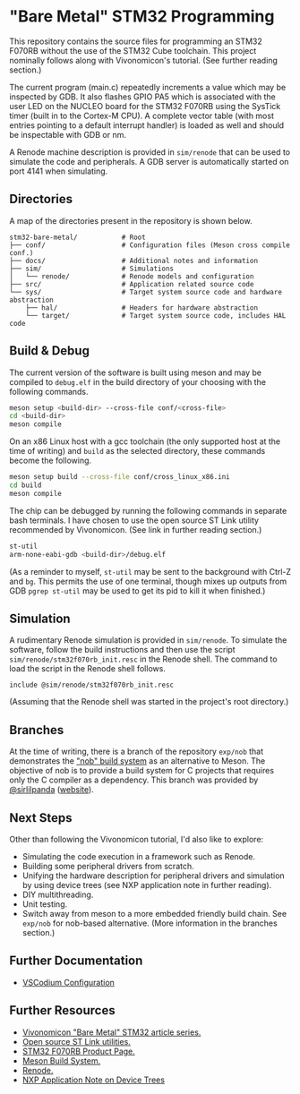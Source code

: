 # "Bare Metal" STM32 Programming
This repository contains the source files for programming an STM32 F070RB
without the use of the STM32 Cube toolchain. This project nominally follows
along with Vivonomicon's tutorial. (See further reading section.)

The current program (main.c) repeatedly increments a value which may be
inspected by GDB. It also flashes GPIO PA5 which is associated with the user LED
on the NUCLEO board for the STM32 F070RB using the SysTick timer (built in to
the Cortex-M CPU). A complete vector table (with most entries pointing to a
default interrupt handler) is loaded as well and should be inspectable with GDB
or nm.

A Renode machine description is provided in `sim/renode` that can be used to
simulate the code and peripherals. A GDB server is automatically started on port
4141 when simulating.

## Directories
A map of the directories present in the repository is shown below.
```
stm32-bare-metal/           # Root
├── conf/                   # Configuration files (Meson cross compile conf.)
├── docs/                   # Additional notes and information
├── sim/                    # Simulations
│   └── renode/             # Renode models and configuration
├── src/                    # Application related source code
└── sys/                    # Target system source code and hardware abstraction
    ├── hal/                # Headers for hardware abstraction
    └── target/             # Target system source code, includes HAL code
```

## Build & Debug
The current version of the software is built using meson and may be compiled to
`debug.elf` in the build directory of your choosing with the following commands.
```bash
meson setup <build-dir> --cross-file conf/<cross-file>
cd <build-dir>
meson compile
```
On an x86 Linux host with a gcc toolchain (the only supported host at the time
of writing) and `build` as the selected directory, these commands become the
following.
```bash
meson setup build --cross-file conf/cross_linux_x86.ini
cd build
meson compile
```

The chip can be debugged by running the following commands in separate bash
terminals. I have chosen to use the open source ST Link utility recommended by
Vivonomicon. (See link in further reading section.)
```bash
st-util
arm-none-eabi-gdb <build-dir>/debug.elf
```
(As a reminder to myself, `st-util` may be sent to the background with Ctrl-Z
and `bg`. This permits the use of one terminal, though mixes up outputs from GDB
`pgrep st-util` may be used to get its pid to kill it when finished.)

## Simulation
A rudimentary Renode simulation is provided in `sim/renode`. To simulate the
software, follow the build instructions and then use the script
`sim/renode/stm32f070rb_init.resc` in the Renode shell. The command to load the
script in the Renode shell follows.
```
include @sim/renode/stm32f070rb_init.resc
```
(Assuming that the Renode shell was started in the project's root directory.)

## Branches
At the time of writing, there is a branch of the repository `exp/nob` that
demonstrates the ["nob" build system](https://github.com/tsoding/nob.h) as an
alternative to Meson. The objective of nob is to provide a build system for C
projects that requires only the C compiler as a dependency. This branch was
provided by [@sirlilpanda](https://github.com/sirlilpanda)
([website](https://sirlilpanda.studio/)).  

## Next Steps
Other than following the Vivonomicon tutorial, I'd also like to explore:
 - Simulating the code execution in a framework such as Renode.
 - Building some peripheral drivers from scratch.
 - Unifying the hardware description for peripheral drivers and simulation by
   using device trees (see NXP application note in further reading).
 - DIY multithreading.
 - Unit testing.
 - Switch away from meson to a more embedded friendly build chain. See `exp/nob`
   for nob-based alternative. (More information in the branches section.)

## Further Documentation
 - [VSCodium Configuration](./docs/vscodium.md)

## Further Resources
 - [Vivonomicon "Bare Metal" STM32 article
   series.](https://vivonomicon.com/2018/04/02/bare-metal-stm32-programming-part-1-hello-arm/)
 - [Open source ST Link utilities.](https://github.com/stlink-org/stlink)
 - [STM32 F070RB Product
   Page.](https://www.st.com/en/microcontrollers-microprocessors/stm32f070rb.html)
 - [Meson Build System.](https://mesonbuild.com/)
 - [Renode.](https://renode.io/)
 - [NXP Application Note on Device Trees](https://www.nxp.com/docs/en/application-note/AN5125.pdf)
